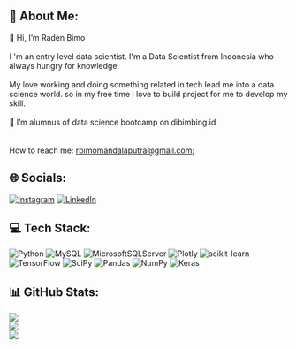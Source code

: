## 💫 About Me:
👋 Hi, I’m Raden Bimo<br><br>I 'm an entry level data scientist. I'm a Data Scientist from Indonesia who always hungry for knowledge.<br><br>My love working and doing something related in tech lead me into a data science world. so in my free time i love to build project for me to develop my skill.<br><br>
🚀 I’m alumnus of data science bootcamp on dibimbing.id<br><br> <br>How to reach me: rbimomandalaputra@gmail.com;<br>

## 🌐 Socials:
[![Instagram](https://img.shields.io/badge/Instagram-%23E4405F.svg?logo=Instagram&logoColor=white)](https://instagram.com/raden_bimo) [![LinkedIn](https://img.shields.io/badge/LinkedIn-%230077B5.svg?logo=linkedin&logoColor=white)](https://linkedin.com/in/radenbimo) 

## 💻 Tech Stack:
![Python](https://img.shields.io/badge/python-3670A0?style=flat&logo=python&logoColor=ffdd54) ![MySQL](https://img.shields.io/badge/mysql-%2300f.svg?style=flat&logo=mysql&logoColor=white) ![MicrosoftSQLServer](https://img.shields.io/badge/Microsoft%20SQL%20Sever-CC2927?style=flat&logo=microsoft%20sql%20server&logoColor=white) ![Plotly](https://img.shields.io/badge/Plotly-%233F4F75.svg?style=flat&logo=plotly&logoColor=white) ![scikit-learn](https://img.shields.io/badge/scikit--learn-%23F7931E.svg?style=flat&logo=scikit-learn&logoColor=white) ![TensorFlow](https://img.shields.io/badge/TensorFlow-%23FF6F00.svg?style=flat&logo=TensorFlow&logoColor=white) ![SciPy](https://img.shields.io/badge/SciPy-%230C55A5.svg?style=flat&logo=scipy&logoColor=%white) ![Pandas](https://img.shields.io/badge/pandas-%23150458.svg?style=flat&logo=pandas&logoColor=white) ![NumPy](https://img.shields.io/badge/numpy-%23013243.svg?style=flat&logo=numpy&logoColor=white) ![Keras](https://img.shields.io/badge/Keras-%23D00000.svg?style=flat&logo=Keras&logoColor=white)
## 📊 GitHub Stats:
![](https://github-readme-stats.vercel.app/api?username=RadenBimo&theme=radical&hide_border=false&include_all_commits=true&count_private=false)<br/>
![](https://github-readme-streak-stats.herokuapp.com/?user=RadenBimo&theme=radical&hide_border=false)<br/>
![](https://github-readme-stats.vercel.app/api/top-langs/?username=RadenBimo&theme=radical&hide_border=false&include_all_commits=true&count_private=false&layout=compact)
